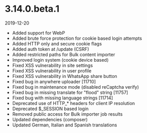 # 3.14.0.beta.1

2019-12-20

- Added support for WebP
- Added brute force protection for cookie based login attempts
- Added HTTP only and secure cookie flags
- Added auth token at /update (CSRF)
- Added restricted paths for Bulk content importer
- Improved login system (cookie device based)
- Fixed XSS vulnerability in site settings
- Fixed XSS vulnerability in user profile
- Fixed XSS vulnerability in WhatsApp share button
- Fixed bug in anywhere uploader [11710]
- Fixed bug in maintenance mode (disabled reCaptcha verify)
- Fixed bug in missing translate for "flood" string [11757]
- Fixed bug with missing language strings [11714]
- Deprecated use of HTTP_* headers for client IP resolution
- Deprecated $_SESSION based login
- Removed public access for Bulk importer job results
- Updated dependencies (composer)
- Updated German, Italian and Spanish translations
